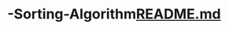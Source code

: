 # -Sorting-Algorithm[README.md](https://github.com/vmut0228/-Sorting-Algorithm/files/9977462/README.md)
